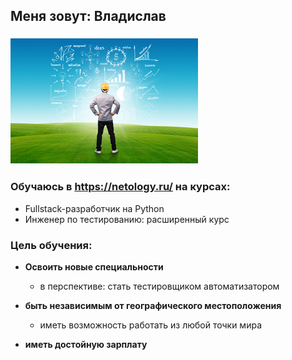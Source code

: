 ## Меня зовут: Владислав
 ### ![ScreenShot](img/no-es-desarrollo-si-no-es-sostenible.jpg)

 ### Обучаюсь в https://netology.ru/ на курсах:
  
  - Fullstack-разработчик на Python
  - Инженер по тестированию: расширенный курс
  
  
 ### Цель обучения:
  
 - __Освоить новые специальности__
  
   * в перспективе: стать тестировщиком автоматизатором
 - __быть независимым от географического местоположения__
   * иметь возможность работать из любой точки мира
 - __иметь достойную зарплату__

   
